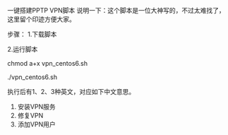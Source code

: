一键搭建PPTP VPN脚本
说明一下：这个脚本是一位大神写的，不过太难找了，这里留个印迹方便大家。

步骤：
1.下载脚本

2.运行脚本

chmod a+x vpn_centos6.sh

./vpn_centos6.sh

执行后有1、2、3种英文，对应如下中文意思。
1. 安装VPN服务
2. 修复VPN
3. 添加VPN用户
